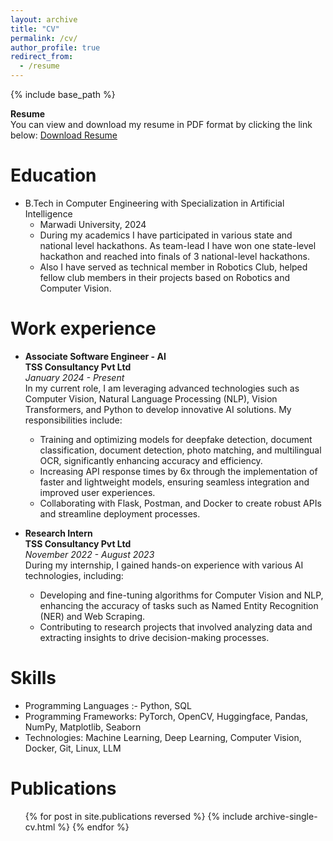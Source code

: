 ```yaml
---
layout: archive
title: "CV"
permalink: /cv/
author_profile: true
redirect_from:
  - /resume
---
```


{% include base_path %}

**Resume**  
You can view and download my resume in PDF format by clicking the link below:
[Download Resume](files/Resume.pdf)

Education
======
* B.Tech in Computer Engineering with Specialization in Artificial Intelligence
  * Marwadi University, 2024
  * During my academics I have participated in various state and national level hackathons. As team-lead I have won one state-level hackathon and reached into finals of 3 national-level hackathons.
  * Also I have served as technical member in Robotics Club, helped fellow club members in their projects based on Robotics and Computer Vision.


Work experience
======

* **Associate Software Engineer - AI**  
  **TSS Consultancy Pvt Ltd**  
  *January 2024 - Present*  
  In my current role, I am leveraging advanced technologies such as Computer Vision, Natural Language Processing (NLP), Vision Transformers, and Python to develop innovative AI solutions. My responsibilities include:
  - Training and optimizing models for deepfake detection, document classification, document detection, photo matching, and multilingual OCR, significantly enhancing accuracy and efficiency.
  - Increasing API response times by 6x through the implementation of faster and lightweight models, ensuring seamless integration and improved user experiences.
  - Collaborating with Flask, Postman, and Docker to create robust APIs and streamline deployment processes.

* **Research Intern**  
  **TSS Consultancy Pvt Ltd**  
  *November 2022 - August 2023*  
  During my internship, I gained hands-on experience with various AI technologies, including:
  - Developing and fine-tuning algorithms for Computer Vision and NLP, enhancing the accuracy of tasks such as Named Entity Recognition (NER) and Web Scraping.
  - Contributing to research projects that involved analyzing data and extracting insights to drive decision-making processes.
  
Skills
======
* Programming Languages :- Python, SQL
* Programming Frameworks: PyTorch, OpenCV, Huggingface, Pandas, NumPy, Matplotlib, Seaborn
* Technologies: Machine Learning, Deep Learning, Computer Vision, Docker, Git, Linux, LLM

Publications
======
  <ul>{% for post in site.publications reversed %}
    {% include archive-single-cv.html %}
  {% endfor %}</ul>
  
<!-- Talks
======
  <ul>{% for post in site.talks reversed %}
    {% include archive-single-talk-cv.html  %}
  {% endfor %}</ul>
  
Teaching
======
  <ul>{% for post in site.teaching reversed %}
    {% include archive-single-cv.html %}
  {% endfor %}</ul>
  
Service and leadership
======
* Currently signed in to 43 different slack teams -->

